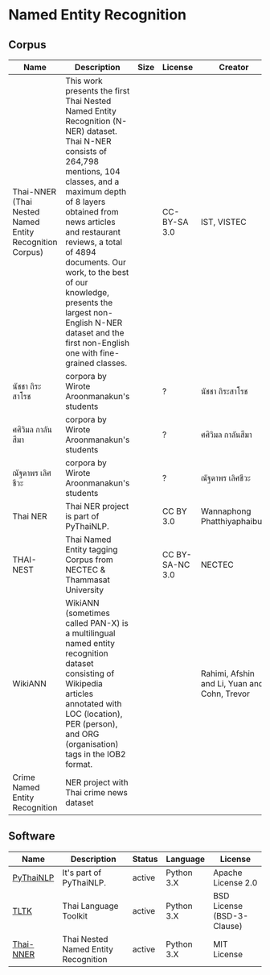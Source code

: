# Named Entity Recognition

## Corpus

| Name                                                    | Description                                                  | Size | License         | Creator                                        | Download                                                     |
| ------------------------------------------------------- | ------------------------------------------------------------ | ---- | --------------- | ---------------------------------------------- | ------------------------------------------------------------ |
| Thai-NNER (Thai Nested Named Entity Recognition Corpus) | This work presents the first Thai Nested Named Entity Recognition (N-NER) dataset. Thai N-NER consists of 264,798 mentions, 104 classes, and a maximum depth of 8 layers obtained from news articles and restaurant reviews, a total of 4894 documents. Our work, to the best of our knowledge, presents the largest non-English N-NER dataset and the first non-English one with fine-grained classes. |      | CC-BY-SA 3.0    | IST, VISTEC                                    | [GitHub](https://github.com/vistec-AI/Thai-NNER)             |
| นัชชา ถิระสาโรช                                           | corpora by Wirote Aroonmanakun's students                    |      | ?               | นัชชา ถิระสาโรช                                  | [นัชชา ถิระสาโรช Data](http://pioneer.chula.ac.th/~awirote/Data-Nutcha.zip) |
| ศศิวิมล กาลันสีมา                                           | corpora by Wirote Aroonmanakun's students                    |      | ?               | ศศิวิมล กาลันสีมา                                  | [ศศิวิมล กาลันสีมา Data](http://pioneer.chula.ac.th/~awirote/Data-Sasiwimon.zip) |
| ณัฐดาพร เลิศชีวะ                                           | corpora by Wirote Aroonmanakun's students                    |      | ?               | ณัฐดาพร เลิศชีวะ                                  | [ณัฐดาพร เลิศชีวะ Data](http://pioneer.chula.ac.th/~awirote/Data-Nattadaporn.zip) |
| Thai NER                                                | Thai NER project is part of PyThaiNLP.                       |      | CC BY 3.0       | Wannaphong Phatthiyaphaibun                    | [GitHub](https://github.com/wannaphong/thai-ner)             |
| THAI-NEST                                               | Thai Named Entity tagging Corpus from NECTEC & Thammasat University |      | CC BY-SA-NC 3.0 | NECTEC                                         | [aiforthai](https://aiforthai.in.th/corpus.php) (registration required) |
| WikiANN                                                 | WikiANN (sometimes called PAN-X) is a multilingual named entity recognition dataset consisting of Wikipedia articles annotated with LOC (location), PER (person), and ORG (organisation) tags in the IOB2 format. |      |                 | Rahimi, Afshin  and Li, Yuan  and Cohn, Trevor | [GitHub](https://github.com/afshinrahimi/mmner)              |
| Crime Named Entity Recognition                          | NER project with Thai crime news dataset                     |      |                 |                                                | [GitHub](https://github.com/sorrapoln/ner-th-crime-news)     |

## Software

| Name                                                | Description                          | Status | Language   | License                    |
| --------------------------------------------------- | ------------------------------------ | ------ | ---------- | -------------------------- |
| [PyThaiNLP](https://github.com/PyThaiNLP/pythainlp) | It's part of PyThaiNLP.              | active | Python 3.X | Apache License 2.0         |
| [TLTK](https://pypi.org/project/tltk/)              | Thai Language Toolkit                | active | Python 3.X | BSD License (BSD-3-Clause) |
| [Thai-NNER](https://github.com/vistec-AI/Thai-NNER) | Thai Nested Named Entity Recognition | active | Python 3.X | MIT License                |